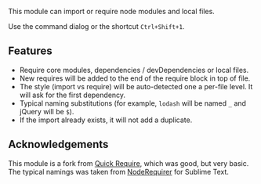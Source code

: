 This module can import or require node modules and local files.

Use the command dialog or the shortcut `Ctrl+Shift+1`.

## Features

* Require core modules, dependencies / devDependencies or local files.
* New requires will be added to the end of the require block in top of file.
* The style (import vs require) will be auto-detected one a per-file level. It will ask for the first dependency.
* Typical naming substitutions (for example, `lodash` will be named `_` and jQuery will be `$`).
* If the import already exists, it will not add a duplicate.

## Acknowledgements

This module is a fork from [Quick Require](https://github.com/milkmidi/vscode_extension_quick_require), which was
good, but very basic. The typical namings was taken from [NodeRequirer](https://github.com/ganemone/NodeRequirer) for
Sublime Text.